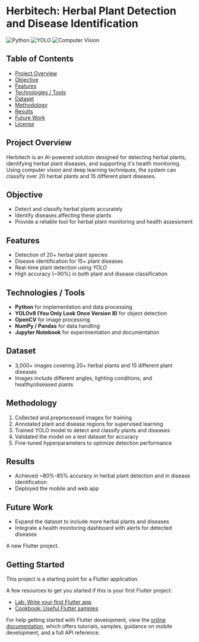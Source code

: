 # Herbitech: Herbal Plant Detection and Disease Identification

![Python](https://img.shields.io/badge/Python-3.11-blue) ![YOLO](https://img.shields.io/badge/YOLO-ObjectDetection-orange) ![Computer Vision](https://img.shields.io/badge/Computer_Vision-green)

## Table of Contents
- [Project Overview](#project-overview)
- [Objective](#objective)
- [Features](#features)
- [Technologies / Tools](#technologies--tools)
- [Dataset](#dataset)
- [Methodology](#methodology)
- [Results](#results)
- [Future Work](#future-work)
- [License](#license)

## Project Overview
Herbitech is an AI-powered solution designed for detecting herbal plants, identifying herbal plant diseases, and supporting it's health monitoring. Using computer vision and deep learning techniques, the system can classify over 20 herbal plants and 15 different plant diseases.

## Objective
- Detect and classify herbal plants accurately  
- Identify diseases affecting these plants  
- Provide a reliable tool for herbal plant monitoring and health assessment  

## Features
- Detection of 20+ herbal plant species  
- Disease identification for 15+ plant diseases  
- Real-time plant detection using YOLO  
- High accuracy (~90%) in both plant and disease classification  

## Technologies / Tools
- **Python** for implementation and data processing  
- **YOLOv8 (You Only Look Once Version 8)** for object detection  
- **OpenCV** for image processing  
- **NumPy / Pandas** for data handling  
- **Jupyter Notebook** for experimentation and documentation  

## Dataset
- 3,000+ images covering 20+ herbal plants and 15 different plant diseases  
- Images include different angles, lighting conditions, and healthy/diseased plants  

## Methodology
1. Collected and preprocessed images for training  
2. Annotated plant and disease regions for supervised learning  
3. Trained YOLO model to detect and classify plants and diseases  
4. Validated the model on a test dataset for accuracy  
5. Fine-tuned hyperparameters to optimize detection performance  

## Results
- Achieved ~80%-85% accuracy in herbal plant detection and in disease identification  
- Deployed the mobile and web app

## Future Work
- Expand the dataset to include more herbal plants and diseases  
- Integrate a health monitoring dashboard with alerts for detected diseases  

A new Flutter project.

## Getting Started

This project is a starting point for a Flutter application.

A few resources to get you started if this is your first Flutter project:

- [Lab: Write your first Flutter app](https://docs.flutter.dev/get-started/codelab)
- [Cookbook: Useful Flutter samples](https://docs.flutter.dev/cookbook)

For help getting started with Flutter development, view the
[online documentation](https://docs.flutter.dev/), which offers tutorials,
samples, guidance on mobile development, and a full API reference.
